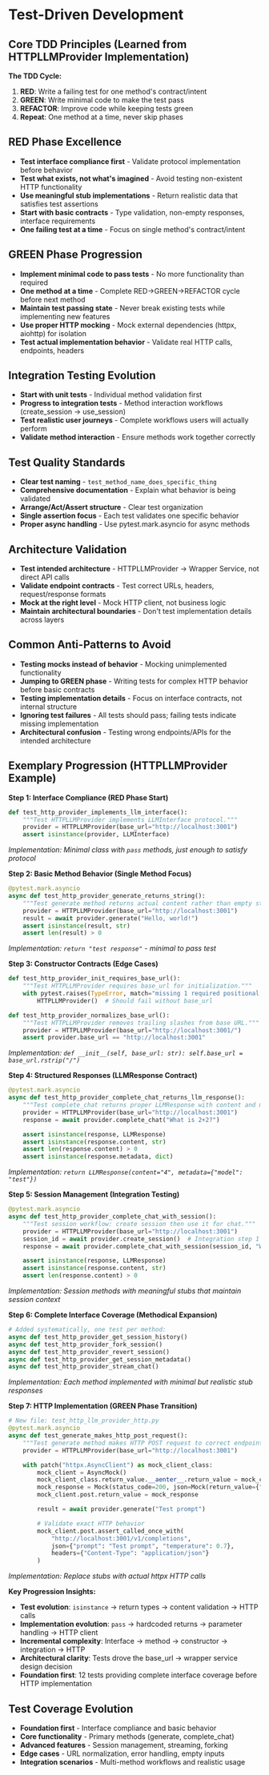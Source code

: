 # Test-Driven Development

## Core TDD Principles (Learned from HTTPLLMProvider Implementation)

**The TDD Cycle:**
1. **RED**: Write a failing test for one method's contract/intent
2. **GREEN**: Write minimal code to make the test pass
3. **REFACTOR**: Improve code while keeping tests green
4. **Repeat**: One method at a time, never skip phases

## RED Phase Excellence
- **Test interface compliance first** - Validate protocol implementation before behavior
- **Test what exists, not what's imagined** - Avoid testing non-existent HTTP functionality
- **Use meaningful stub implementations** - Return realistic data that satisfies test assertions
- **Start with basic contracts** - Type validation, non-empty responses, interface requirements
- **One failing test at a time** - Focus on single method's contract/intent

## GREEN Phase Progression
- **Implement minimal code to pass tests** - No more functionality than required
- **One method at a time** - Complete RED→GREEN→REFACTOR cycle before next method
- **Maintain test passing state** - Never break existing tests while implementing new features
- **Use proper HTTP mocking** - Mock external dependencies (httpx, aiohttp) for isolation
- **Test actual implementation behavior** - Validate real HTTP calls, endpoints, headers

## Integration Testing Evolution
- **Start with unit tests** - Individual method validation first
- **Progress to integration tests** - Method interaction workflows (create_session → use_session)
- **Test realistic user journeys** - Complete workflows users will actually perform
- **Validate method interaction** - Ensure methods work together correctly

## Test Quality Standards
- **Clear test naming** - `test_method_name_does_specific_thing`
- **Comprehensive documentation** - Explain what behavior is being validated
- **Arrange/Act/Assert structure** - Clear test organization
- **Single assertion focus** - Each test validates one specific behavior
- **Proper async handling** - Use pytest.mark.asyncio for async methods

## Architecture Validation
- **Test intended architecture** - HTTPLLMProvider → Wrapper Service, not direct API calls
- **Validate endpoint contracts** - Test correct URLs, headers, request/response formats
- **Mock at the right level** - Mock HTTP client, not business logic
- **Maintain architectural boundaries** - Don't test implementation details across layers

## Common Anti-Patterns to Avoid
- **Testing mocks instead of behavior** - Mocking unimplemented functionality
- **Jumping to GREEN phase** - Writing tests for complex HTTP behavior before basic contracts
- **Testing implementation details** - Focus on interface contracts, not internal structure
- **Ignoring test failures** - All tests should pass; failing tests indicate missing implementation
- **Architectural confusion** - Testing wrong endpoints/APIs for the intended architecture

## Exemplary Progression (HTTPLLMProvider Example)

**Step 1: Interface Compliance (RED Phase Start)**
```python
def test_http_provider_implements_llm_interface():
    """Test HTTPLLMProvider implements LLMInterface protocol."""
    provider = HTTPLLMProvider(base_url="http://localhost:3001")
    assert isinstance(provider, LLMInterface)
```
*Implementation: Minimal class with `pass` methods, just enough to satisfy protocol*

**Step 2: Basic Method Behavior (Single Method Focus)**
```python
@pytest.mark.asyncio
async def test_http_provider_generate_returns_string():
    """Test generate method returns actual content rather than empty string."""
    provider = HTTPLLMProvider(base_url="http://localhost:3001")
    result = await provider.generate("Hello, world!")
    assert isinstance(result, str)
    assert len(result) > 0
```
*Implementation: `return "test response"` - minimal to pass test*

**Step 3: Constructor Contracts (Edge Cases)**
```python
def test_http_provider_init_requires_base_url():
    """Test HTTPLLMProvider requires base_url for initialization."""
    with pytest.raises(TypeError, match="missing 1 required positional argument"):
        HTTPLLMProvider()  # Should fail without base_url

def test_http_provider_normalizes_base_url():
    """Test HTTPLLMProvider removes trailing slashes from base URL."""
    provider = HTTPLLMProvider(base_url="http://localhost:3001/")
    assert provider.base_url == "http://localhost:3001"
```
*Implementation: `def __init__(self, base_url: str): self.base_url = base_url.rstrip("/")`*

**Step 4: Structured Responses (LLMResponse Contract)**
```python
@pytest.mark.asyncio
async def test_http_provider_complete_chat_returns_llm_response():
    """Test complete_chat returns proper LLMResponse with content and metadata."""
    provider = HTTPLLMProvider(base_url="http://localhost:3001")
    response = await provider.complete_chat("What is 2+2?")

    assert isinstance(response, LLMResponse)
    assert isinstance(response.content, str)
    assert len(response.content) > 0
    assert isinstance(response.metadata, dict)
```
*Implementation: `return LLMResponse(content="4", metadata={"model": "test"})`*

**Step 5: Session Management (Integration Testing)**
```python
@pytest.mark.asyncio
async def test_http_provider_complete_chat_with_session():
    """Test session workflow: create session then use it for chat."""
    provider = HTTPLLMProvider(base_url="http://localhost:3001")
    session_id = await provider.create_session()  # Integration step 1
    response = await provider.complete_chat_with_session(session_id, "What is 2+2?")  # Integration step 2

    assert isinstance(response, LLMResponse)
    assert isinstance(response.content, str)
    assert len(response.content) > 0
```
*Implementation: Session methods with meaningful stubs that maintain session context*

**Step 6: Complete Interface Coverage (Methodical Expansion)**
```python
# Added systematically, one test per method:
async def test_http_provider_get_session_history()
async def test_http_provider_fork_session()
async def test_http_provider_revert_session()
async def test_http_provider_get_session_metadata()
async def test_http_provider_stream_chat()
```
*Implementation: Each method implemented with minimal but realistic stub responses*

**Step 7: HTTP Implementation (GREEN Phase Transition)**
```python
# New file: test_http_llm_provider_http.py
@pytest.mark.asyncio
async def test_generate_makes_http_post_request():
    """Test generate method makes HTTP POST request to correct endpoint."""
    provider = HTTPLLMProvider(base_url="http://localhost:3001")

    with patch("httpx.AsyncClient") as mock_client_class:
        mock_client = AsyncMock()
        mock_client_class.return_value.__aenter__.return_value = mock_client
        mock_response = Mock(status_code=200, json=Mock(return_value={"content": "response"}))
        mock_client.post.return_value = mock_response

        result = await provider.generate("Test prompt")

        # Validate exact HTTP behavior
        mock_client.post.assert_called_once_with(
            "http://localhost:3001/v1/completions",
            json={"prompt": "Test prompt", "temperature": 0.7},
            headers={"Content-Type": "application/json"}
        )
```
*Implementation: Replace stubs with actual httpx HTTP calls*

**Key Progression Insights:**
- **Test evolution**: `isinstance` → return types → content validation → HTTP calls
- **Implementation evolution**: `pass` → hardcoded returns → parameter handling → HTTP client
- **Incremental complexity**: Interface → method → constructor → integration → HTTP
- **Architectural clarity**: Tests drove the base_url → wrapper service design decision
- **Foundation first**: 12 tests providing complete interface coverage before HTTP implementation

## Test Coverage Evolution
- **Foundation first** - Interface compliance and basic behavior
- **Core functionality** - Primary methods (generate, complete_chat)
- **Advanced features** - Session management, streaming, forking
- **Edge cases** - URL normalization, error handling, empty inputs
- **Integration scenarios** - Multi-method workflows and realistic usage
